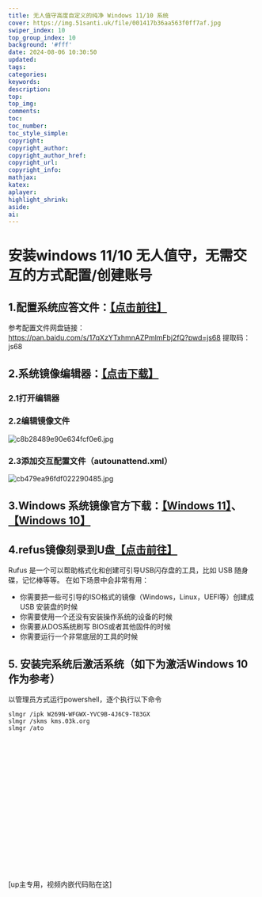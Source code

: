 ```yaml
---
title: 无人值守高度自定义的纯净 Windows 11/10 系统
cover: https://img.51santi.uk/file/001417b36aa563f0ff7af.jpg
swiper_index: 10
top_group_index: 10
background: '#fff'
date: 2024-08-06 10:30:50
updated:
tags:
categories:
keywords:
description:
top:
top_img:
comments:
toc:
toc_number:
toc_style_simple:
copyright:
copyright_author:
copyright_author_href:
copyright_url:
copyright_info:
mathjax:
katex:
aplayer:
highlight_shrink:
aside:
ai:
---
```

# 安装windows 11/10 无人值守，无需交互的方式配置/创建账号
## 1.配置系统应答文件：[【点击前往】](https://schneegans.de/windows/unattend-generator/)

参考配置文件网盘链接：https://pan.baidu.com/s/17qXzYTxhmnAZPmlmFbj2fQ?pwd=js68
提取码：js68

## 2.系统镜像编辑器：[【点击下载】](https://www.anyburn.com/)
 ### 2.1打开编辑器
 ### 2.2编辑镜像文件
 ![c8b28489e90e634fcf0e6.jpg](https://img.51santi.uk/file/c8b28489e90e634fcf0e6.jpg)
 ### 2.3添加交互配置文件（autounattend.xml）
 ![cb479ea96fdf022290485.jpg](https://img.51santi.uk/file/cb479ea96fdf022290485.jpg)

## 3.Windows 系统镜像官方下载：[【Windows 11】](https://www.microsoft.com/software-download/windows11)、[【Windows 10】](https://www.microsoft.com/en-us/software-download/windows10)

## 4.refus镜像刻录到U盘[【点击前往】](https://rufus.ie/en/)
Rufus 是一个可以帮助格式化和创建可引导USB闪存盘的工具，比如 USB 随身碟，记忆棒等等。
在如下场景中会非常有用：

- 你需要把一些可引导的ISO格式的镜像（Windows，Linux，UEFI等）创建成USB 安装盘的时候
- 你需要使用一个还没有安装操作系统的设备的时候
- 你需要从DOS系统刷写 BIOS或者其他固件的时候
- 你需要运行一个非常底层的工具的时候

## 5. 安装完系统后激活系统（如下为激活Windows 10作为参考）
以管理员方式运行powershell，逐个执行以下命令
```shell
slmgr /ipk W269N-WFGWX-YVC9B-4J6C9-T83GX
slmgr /skms kms.03k.org
slmgr /ato
```

<div class="video-container">
[up主专用，视频内嵌代码贴在这]
</div>

<style>
.video-container {
    position: relative;
    width: 100%;
    padding-top: 56.25%; /* 16:9 aspect ratio (height/width = 9/16 * 100%) */
}

.video-container iframe {
    position: absolute;
    top: 0;
    left: 0;
    width: 100%;
    height: 100%;
}
</style>
